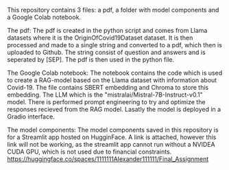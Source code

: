 This repository contains 3 files: a pdf, a folder with model components and a Google Colab notebook. 

The pdf:
The pdf is created in the python script and comes from Llama datasets where it is the OriginOfCovid19Dataset dataset.
It is then processed and made to a single string and converted to a pdf, which then is uploaded to Github. 
The string consist of question and answers and is seperated by [SEP]. The pdf is then used in the python file. 

The Google Colab notebook:
The notebook contains the code which is used to create a RAG-model based on the Llama dataset with information 
about Covid-19. The file contains SBERT embedding and Chroma to store this embedding. 
The LLM which is the "mistralai/Mistral-7B-Instruct-v0.1" model. There is performed prompt engineering to try and 
optimize the responses recieved from the RAG model.
Lasatly the model is deployed in a Gradio interface.

The model components:
The model components saved in this repository is for a Streamlit app hosted on HugginFace. 
A link is attached, however this link will not be working, as the streamlit app cannot run without a
NVIDEA CUDA GPU, which is not used due to financial constraints. 
https://huggingface.co/spaces/1111111Alexander111111/Final_Assignment
